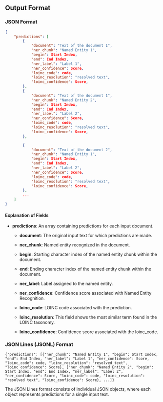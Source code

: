 ## Output Format

### JSON Format

```json
{
    "predictions": [
        {
            "document": "Text of the document 1",
            "ner_chunk": "Named Entity 1",
            "begin": Start Index,
            "end": End Index,
            "ner_label": "Label 1",
            "ner_confidence": Score,
            "loinc_code": code,
            "loinc_resolution": "resolved text",
            "loinc_confidence": Score,
        },
        {
            "document": "Text of the document 1",
            "ner_chunk": "Named Entity 2",
            "begin": Start Index,
            "end": End Index,
            "ner_label": "Label 2",
            "ner_confidence": Score,
            "loinc_code": code,
            "loinc_resolution": "resolved text",
            "loinc_confidence": Score,
        },

        {
            "document": "Text of the document 2",
            "ner_chunk": "Named Entity 1",
            "begin": Start Index,
            "end": End Index,
            "ner_label": "Label 2",
            "ner_confidence": Score,
            "loinc_code": code,
            "loinc_resolution": "resolved text",
            "loinc_confidence": Score,
        },
        ...
    ]
}


```

#### Explanation of Fields

- **predictions**: An array containing predictions for each input document.

    - **document**: The original input text for which predictions are made.

    - **ner_chunk**: Named entity recognized in the document.

    - **begin**: Starting character index of the named entity chunk within the document.

    - **end**: Ending character index of the named entity chunk within the document.

    - **ner_label**: Label assigned to the named entity.

    - **ner_confidence**: Confidence score associated with Named Entity Recognition.

    - **loinc_code**: LOINC code associated with the prediction.

    - **loinc_resolution**: This field shows the most similar term found in the LOINC taxonomy.

    - **loinc_confidence**: Confidence score associated with the loinc_code.


### JSON Lines (JSONL) Format

```
{"predictions": [{"ner_chunk": "Named Entity 1", "begin": Start Index, "end": End Index, "ner_label": "Label 1", "ner_confidence": Score, "loinc_code": code, "loinc_resolution": "resolved text", "loinc_confidence": Score}, {"ner_chunk": "Named Entity 2", "begin": Start Index, "end": End Index, "ner_label": "Label 2", "ner_confidence": Score, "loinc_code": code, "loinc_resolution": "resolved text", "loinc_confidence": Score}, ...]}
```

The JSON Lines format consists of individual JSON objects, where each object represents predictions for a single input text.